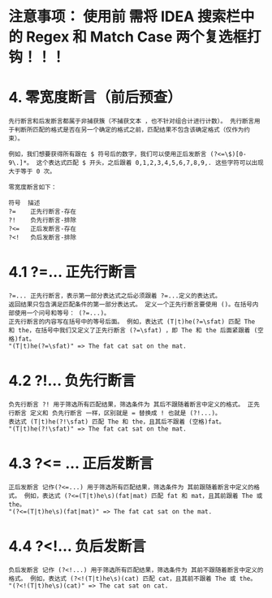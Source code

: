 # 注意事项： 使用前 需将 IDEA 搜索栏中的   Regex  和  Match Case 两个复选框打钩！！！


# 4. 零宽度断言（前后预查）
    先行断言和后发断言都属于非捕获簇（不捕获文本 ，也不针对组合计进行计数）。 先行断言用于判断所匹配的格式是否在另一个确定的格式之前，匹配结果不包含该确定格式（仅作为约束）。
    
    例如，我们想要获得所有跟在 $ 符号后的数字，我们可以使用正后发断言 (?<=\$)[0-9\.]*。 这个表达式匹配 $ 开头，之后跟着 0,1,2,3,4,5,6,7,8,9,. 这些字符可以出现大于等于 0 次。
    
    零宽度断言如下：
    
    符号	描述
    ?=	  正先行断言-存在
    ?!	  负先行断言-排除
    ?<=	  正后发断言-存在
    ?<!	  负后发断言-排除
    
    
    
# 4.1 ?=... 正先行断言
    ?=... 正先行断言，表示第一部分表达式之后必须跟着 ?=...定义的表达式。
    返回结果只包含满足匹配条件的第一部分表达式。 定义一个正先行断言要使用 ()。在括号内部使用一个问号和等号： (?=...)。
    正先行断言的内容写在括号中的等号后面。 例如，表达式 (T|t)he(?=\sfat) 匹配 The 和 the，在括号中我们又定义了正先行断言 (?=\sfat) ，即 The 和 the 后面紧跟着 (空格)fat。
    "(T|t)he(?=\sfat)" => The fat cat sat on the mat.
    
# 4.2 ?!... 负先行断言
    负先行断言 ?! 用于筛选所有匹配结果，筛选条件为 其后不跟随着断言中定义的格式。 正先行断言 定义和 负先行断言 一样，区别就是 = 替换成 ! 也就是 (?!...)。
    表达式 (T|t)he(?!\sfat) 匹配 The 和 the，且其后不跟着 (空格)fat。
    "(T|t)he(?!\sfat)" => The fat cat sat on the mat.
    
# 4.3 ?<= ... 正后发断言
    正后发断言 记作(?<=...) 用于筛选所有匹配结果，筛选条件为 其前跟随着断言中定义的格式。 例如，表达式 (?<=(T|t)he\s)(fat|mat) 匹配 fat 和 mat，且其前跟着 The 或 the。
    "(?<=(T|t)he\s)(fat|mat)" => The fat cat sat on the mat.
    
# 4.4 ?<!... 负后发断言
    负后发断言 记作 (?<!...) 用于筛选所有匹配结果，筛选条件为 其前不跟随着断言中定义的格式。 例如，表达式 (?<!(T|t)he\s)(cat) 匹配 cat，且其前不跟着 The 或 the。
    "(?<!(T|t)he\s)(cat)" => The cat sat on cat.